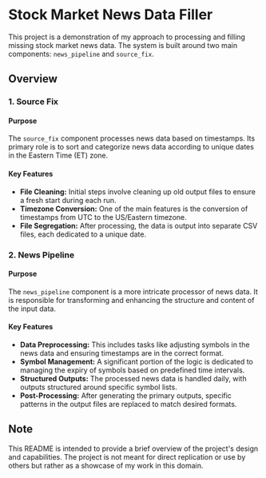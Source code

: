 # Stock Market News Data Filler

This project is a demonstration of my approach to processing and filling missing stock market news data. The system is built around two main components: `news_pipeline` and `source_fix`.

## Overview

### 1. Source Fix

#### Purpose

The `source_fix` component processes news data based on timestamps. Its primary role is to sort and categorize news data according to unique dates in the Eastern Time (ET) zone.

#### Key Features

- **File Cleaning:** Initial steps involve cleaning up old output files to ensure a fresh start during each run.
- **Timezone Conversion:** One of the main features is the conversion of timestamps from UTC to the US/Eastern timezone.
- **File Segregation:** After processing, the data is output into separate CSV files, each dedicated to a unique date.

### 2. News Pipeline

#### Purpose

The `news_pipeline` component is a more intricate processor of news data. It is responsible for transforming and enhancing the structure and content of the input data.

#### Key Features

- **Data Preprocessing:** This includes tasks like adjusting symbols in the news data and ensuring timestamps are in the correct format.
- **Symbol Management:** A significant portion of the logic is dedicated to managing the expiry of symbols based on predefined time intervals.
- **Structured Outputs:** The processed news data is handled daily, with outputs structured around specific symbol lists.
- **Post-Processing:** After generating the primary outputs, specific patterns in the output files are replaced to match desired formats.

## Note

This README is intended to provide a brief overview of the project's design and capabilities. The project is not meant for direct replication or use by others but rather as a showcase of my work in this domain.
